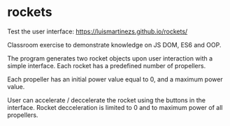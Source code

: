 # rockets

Test the user interface: https://luismartinezs.github.io/rockets/

Classroom exercise to demonstrate knowledge on JS DOM, ES6 and OOP.

The program generates two rocket objects upon user interaction with a simple interface.
Each rocket has a predefined number of propellers.

Each propeller has an initial power value equal to 0, and a maximum power value.

User can accelerate / deccelerate the rocket using the buttons in the interface. Rocket decceleration is limited to 0 and to maximum power of all propellers.
